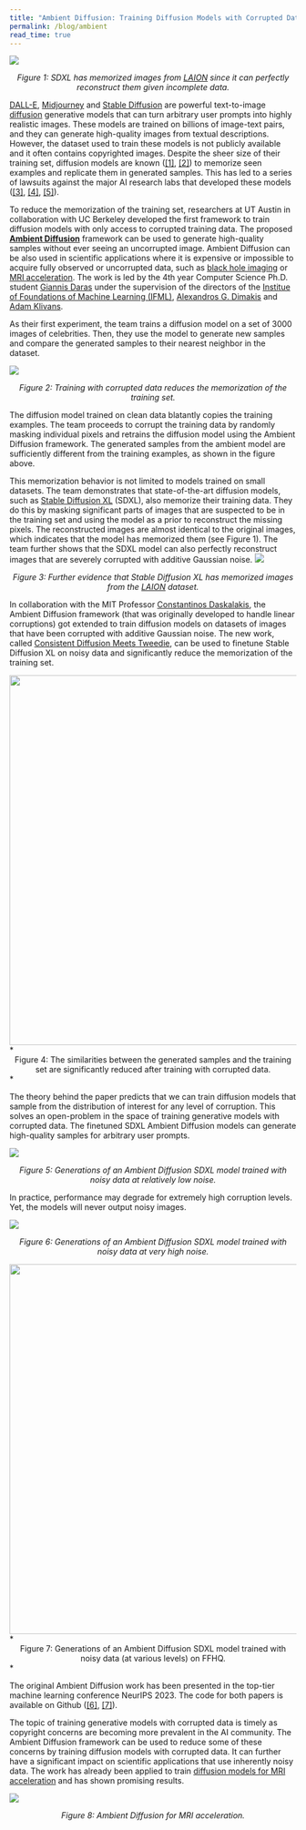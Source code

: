 ```yaml
---
title: "Ambient Diffusion: Training Diffusion Models with Corrupted Data"
permalink: /blog/ambient
read_time: true
---
```



![](../images/memorized_images_inpainting.png)
*<center>Figure 1: SDXL has memorized images from <a href="https://laion.ai/blog/laion-5b/">LAION</a> since it can perfectly reconstruct them given incomplete data.</center>*

[DALL-E](https://openai.com/dall-e-3), [Midjourney](https://www.midjourney.com/home) and [Stable Diffusion](https://stability.ai/) are powerful text-to-image [diffusion](https://yang-song.net/blog/2021/score/) generative models that can turn arbitrary user prompts into highly realistic images. These models are trained on billions of image-text pairs, and they can generate high-quality images from textual descriptions. However, the dataset used to train these models is not publicly available and it often contains copyrighted images. Despite the sheer size of their training set, diffusion models are known ([\[1\]](https://arxiv.org/abs/2301.13188), [\[2\]](https://arxiv.org/abs/2212.03860)) to memorize seen examples and replicate them in generated samples. This has led to a series of lawsuits against the major AI research labs that developed these models ([\[3\]](https://www.theverge.com/2023/2/6/23587393/ai-art-copyright-lawsuit-getty-images-stable-diffusion), [\[4\]](https://stablediffusionlitigation.com/), [\[5\]](https://www.nytimes.com/2023/12/27/business/media/new-york-times-open-ai-microsoft-lawsuit.html)).


To reduce the memorization of the training set, researchers at UT Austin in collaboration with UC Berkeley developed the first framework to train diffusion models with only access to corrupted training data. The proposed [**Ambient Diffusion**](https://arxiv.org/abs/2305.19256) framework can be used to generate high-quality samples without ever seeing an uncorrupted image. Ambient Diffusion can be also used in scientific applications where it is expensive or impossible to acquire fully observed or uncorrupted data, such as [black hole imaging](https://imaging.cms.caltech.edu/igm/BH_IGM_CameraReady.pdf) or [MRI acceleration](https://fastmri.med.nyu.edu/). The work is led by the 4th year Computer Science Ph.D. student [Giannis Daras](https://giannisdaras.github.io/) under the supervision of the directors of the [Institue of Foundations of Machine Learning (IFML)](https://www.ifml.institute/), [Alexandros G. Dimakis](https://users.ece.utexas.edu/~dimakis/) and [Adam Klivans](https://www.cs.utexas.edu/users/klivans/).


As their first experiment, the team trains a diffusion model on a set of 3000 images of celebrities. Then, they use the model to generate new samples and compare the generated samples to their nearest neighbor in the dataset.

![](../images/ambient.png)
*<center>Figure 2: Training with corrupted data reduces the memorization of the training set.</center>*

The diffusion model trained on clean data blatantly copies the training examples. The team proceeds to corrupt the training data by randomly masking individual pixels and retrains the diffusion model using the Ambient Diffusion framework. The generated samples from the ambient model are sufficiently different from the training examples, as shown in the figure above.

This memorization behavior is not limited to models trained on small datasets. The team demonstrates that state-of-the-art diffusion models, such as [Stable Diffusion XL](https://huggingface.co/docs/diffusers/en/using-diffusers/sdxl) (SDXL), also memorize their training data. They do this by masking significant parts of images that are suspected to be in the training set and using the model as a prior to reconstruct the missing pixels. The reconstructed images are almost identical to the original images, which indicates that the model has memorized them (see Figure 1). The team further shows that the SDXL model can also perfectly reconstruct images that are severely corrupted with additive Gaussian noise.
![](../images/memorized_images_noise.png)
*<center>Figure 3: Further evidence that Stable Diffusion XL has memorized images from the <a href="https://laion.ai/blog/laion-5b/">LAION</a> dataset.</center>*



In collaboration with the MIT Professor [Constantinos Daskalakis](https://people.csail.mit.edu/costis/), the Ambient Diffusion framework (that was originally developed to handle linear corruptions) got extended to train diffusion models on datasets of images that have been corrupted with additive Gaussian noise. The new work, called [Consistent Diffusion Meets Tweedie](../publications/consistent_diffusion_meets_tweedie.pdf), can be used to finetune Stable Diffusion XL on noisy data and significantly reduce the memorization of the training set. 


<img src="../images/similarities.png" width="650"/>
*<center>Figure 4: The similarities between the generated samples and the training set are significantly reduced after training with corrupted data.</center>*

The theory behind the paper predicts that we can train diffusion models that sample from the distribution of interest for any level of corruption. This solves an open-problem in the space of training generative models with corrupted data. The finetuned SDXL Ambient Diffusion models can generate high-quality samples for arbitrary user prompts. 

![](../images/low_level_with_consistency.png)
*<center>Figure 5: Generations of an Ambient Diffusion SDXL model trained with noisy data at relatively low noise.</center>*

In practice, performance may degrade for extremely high corruption levels. Yet, the models will never output noisy images.

![](../images/high_level_with_consistency.png)
*<center>Figure 6: Generations of an Ambient Diffusion SDXL model trained with noisy data at very high noise.</center>*

<img src="../images/ffhq_generations.png" width="650"/>
<!-- ![](../images/ffhq_generations.png) -->
*<center>Figure 7: Generations of an Ambient Diffusion SDXL model trained with noisy data (at various levels) on FFHQ.</center>*



The original Ambient Diffusion work has been presented in the top-tier machine learning conference NeurIPS 2023. The code for both papers is available on Github ([\[6\]](https://github.com/giannisdaras/ambient-diffusion), [\[7\]](https://github.com/giannisdaras/ambient-tweedie/)). 


The topic of training generative models with corrupted data is timely as copyright concerns are becoming more prevalent in the AI community. The Ambient Diffusion framework can be used to reduce some of these concerns by training diffusion models with corrupted data. It can further have a significant impact on scientific applications that use inherently noisy data. The work has already been applied to train [diffusion models for MRI acceleration](https://arxiv.org/abs/2403.08728) and has shown promising results. 

![](../images/ambient_mri.png)
*<center>Figure 8: Ambient Diffusion for MRI acceleration.</center>*
